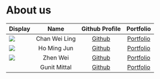 # About us

Display | Name | Github Profile | Portfolio 
--------|:----:|:--------------:|:---------:
![](https://via.placeholder.com/100.png?text=Photo) | Chan Wei Ling | [Github](https://github.com/chocomango) | [Portfolio](docs/team/weiling.md)
![](https://via.placeholder.com/100.png?text=Photo) | Ho Ming Jun | [Github](https://github.com/homingjun) | [Portfolio](docs/team/johndoe.md)
![](https://via.placeholder.com/100.png?text=Photo) | Zhen Wei | [Github](https://github.com/keke101) | [Portfolio](docs/team/zhenwei.md)
[](https://via.placeholder.com/100.png?text=Photo) | Gunit Mittal | [Github](https://github.com/gmit22) | [Portfolio](docs/team/gunit.md)